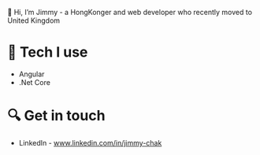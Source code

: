  👋 Hi, I’m Jimmy - a HongKonger and web developer who recently moved to United Kingdom 
 
 # :rocket: Tech I use
 * Angular
 * .Net Core
 
 # :mag: Get in touch
 * LinkedIn - www.linkedin.com/in/jimmy-chak
